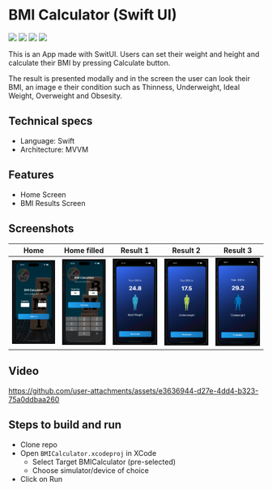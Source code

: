 # BMI Calculator (Swift UI)

<img src="https://img.shields.io/badge/status-Active-green" height="20"> <img src="https://img.shields.io/badge/design--SwiftUI-blue" height="20"> <img src="https://img.shields.io/badge/architecture-MVVM-yellow" height="20"> <img src="https://img.shields.io/badge/language-Swift-red" height="20"> 

This is an App made with SwitUI. Users can set their weight and height and calculate their BMI by pressing Calculate button. 

The result is presented modally and in the screen the user can look their BMI, an image e their condition such as Thinness, Underweight, Ideal Weight, Overweight and Obsesity.

## Technical specs
- Language: Swift
- Architecture: MVVM

## Features
- Home Screen
- BMI Results Screen

## Screenshots
|Home|Home filled|Result 1|Result 2|Result 3|   
|:-:|:-:|:-:|:-:|:-:|
|<img src="/Images/01 - Home.png" width="250"/>|<img src="/Images/02 - Home filled.png" width="250"/>|<img src="/Images/03 - Result 01.png" width="250"/>|<img src="/Images/04 - Result 02.png" width="250"/>|<img src="/Images/05 - Result 03.png" width="250"/>|

## Video

https://github.com/user-attachments/assets/e3636944-d27e-4dd4-b323-75a0ddbaa260


## Steps to build and run
- Clone repo 
- Open `BMICalculator.xcodeproj` in XCode
  - Select Target BMICalculator (pre-selected)
  - Choose simulator/device of choice
- Click on Run
